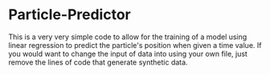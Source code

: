 # Particle-Predictor
This is a very very simple code to allow for the training of a model using linear regression to predict the particle's position when given a time value.
If you would want to change the input of data into using your own file, just remove the lines of code that generate synthetic data.
